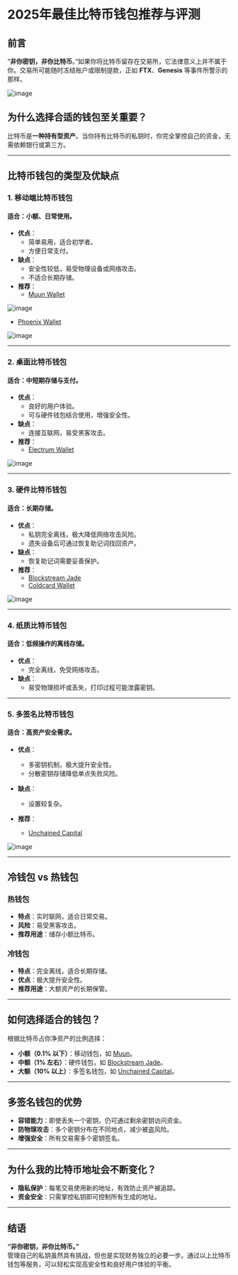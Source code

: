 # 2025年最佳比特币钱包推荐与评测

## 前言
“**非你密钥，非你比特币**。”如果你将比特币留存在交易所，它法律意义上并不属于你。交易所可能随时冻结账户或限制提款，正如 **FTX**、**Genesis** 等事件所警示的那样。

![image](https://github.com/user-attachments/assets/191a5fb6-5f79-465a-9f26-6c6e041e64e8)

## 为什么选择合适的钱包至关重要？
比特币是**一种持有型资产**。当你持有比特币的私钥时，你完全掌控自己的资金，无需依赖银行或第三方。

---

## 比特币钱包的类型及优缺点

### 1. 移动端比特币钱包
#### 适合：小额、日常使用。
- **优点**：
  - 简单易用，适合初学者。
  - 方便日常支付。
- **缺点**：
  - 安全性较低，易受物理设备或网络攻击。
  - 不适合长期存储。
- **推荐**：
  - [Muun Wallet](https://muun.com/)
 
![image](https://github.com/user-attachments/assets/9100cf7d-4cee-418c-8169-b20a17cbcb48)

  - [Phoenix Wallet](https://phoenix.acinq.co/)

![image](https://github.com/user-attachments/assets/e88da4b1-c041-4d0b-bc43-86b6fb593f5a)

---

### 2. 桌面比特币钱包
#### 适合：中短期存储与支付。
- **优点**：
  - 良好的用户体验。
  - 可与硬件钱包结合使用，增强安全性。
- **缺点**：
  - 连接互联网，易受黑客攻击。
- **推荐**：
  - [Electrum Wallet](https://electrum.org/)

![image](https://github.com/user-attachments/assets/8998cfe3-e25b-4e49-aaea-deaf1c0c7cd5)

---

### 3. 硬件比特币钱包
#### 适合：长期存储。
- **优点**：
  - 私钥完全离线，极大降低网络攻击风险。
  - 遗失设备后可通过恢复助记词找回资产。
- **缺点**：
  - 恢复助记词需要妥善保护。
- **推荐**：
  - [Blockstream Jade](https://blockstream.com/jade/)
  - [Coldcard Wallet](https://coldcardwallet.com/)

![image](https://github.com/user-attachments/assets/d0bf21a7-54ad-4f43-8a19-a571209a0fd4)

---

### 4. 纸质比特币钱包
#### 适合：低频操作的离线存储。
- **优点**：
  - 完全离线，免受网络攻击。
- **缺点**：
  - 易受物理损坏或丢失，打印过程可能泄露密钥。

---

### 5. 多签名比特币钱包
#### 适合：高资产安全需求。
- **优点**：
  - 多密钥机制，极大提升安全性。
  - 分散密钥存储降低单点失败风险。
- **缺点**：
  - 设置较复杂。

- **推荐**：
  - [Unchained Capital](https://unchained-capital.com/vaults/)

![image](https://github.com/user-attachments/assets/3597f6df-a142-4a63-9db5-6addd66ebfef)

---

## 冷钱包 vs 热钱包

### 热钱包
- **特点**：实时联网，适合日常交易。
- **风险**：易受黑客攻击。
- **推荐用途**：储存小额比特币。

### 冷钱包
- **特点**：完全离线，适合长期存储。
- **优点**：极大提升安全性。
- **推荐用途**：大额资产的长期保管。

---

## 如何选择适合的钱包？
根据比特币占你净资产的比例选择：
- **小额（0.1% 以下）**：移动钱包，如 [Muun](https://muun.com/)。
- **中额（1% 左右）**：硬件钱包，如 [Blockstream Jade](https://blockstream.com/jade/)。
- **大额（10% 以上）**：多签名钱包，如 [Unchained Capital](https://unchained-capital.com/vaults/)。

---

## 多签名钱包的优势
- **容错能力**：即使丢失一个密钥，仍可通过剩余密钥访问资金。
- **防物理攻击**：多个密钥分布在不同地点，减少被盗风险。
- **增强安全**：所有交易需多个密钥签名。

---

## 为什么我的比特币地址会不断变化？
- **隐私保护**：每笔交易使用新的地址，有效防止资产被追踪。
- **资金安全**：只需掌控私钥即可控制所有生成的地址。

---

## 结语
**“非你密钥，非你比特币。”**  
管理自己的私钥虽然具有挑战，但也是实现财务独立的必要一步。通过以上比特币钱包等服务，可以轻松实现高安全性和良好用户体验的平衡。


